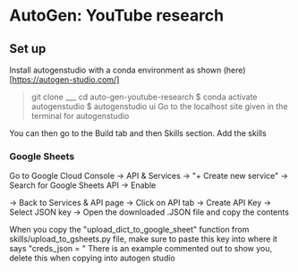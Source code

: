 # AutoGen: YouTube research

## Set up
Install autogenstudio with a conda environment as shown (here)[https://autogen-studio.com/]
> git clone ___
> cd auto-gen-youtube-research
> $ conda activate autogenstudio
> $ autogenstudio ui
> Go to the localhost site given in the terminal for autogenstudio

You can then go to the Build tab and then Skills section. Add the skills

### Google Sheets
Go to Google Cloud Console
-> API & Services
-> "+ Create new service"
-> Search for Google Sheets API
-> Enable

-> Back to Services & API page
-> Click on API tab
-> Create API Key
-> Select JSON key
-> Open the downloaded .JSON file and copy the contents

When you copy the "upload_dict_to_google_sheet" function from skills/upload_to_gsheets.py file, make sure to paste this key into where it says "creds_json = "
There is an example commented out to show you, delete this when copying into autogen studio 

